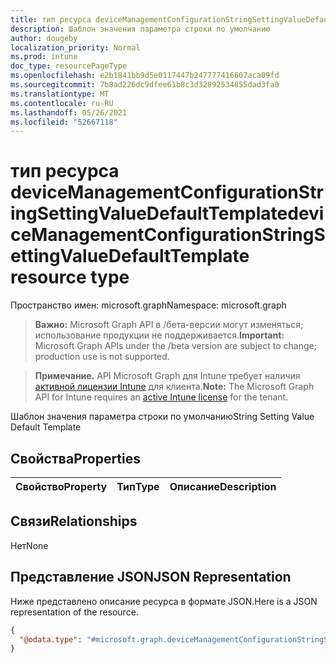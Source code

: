 ```yaml
---
title: тип ресурса deviceManagementConfigurationStringSettingValueDefaultTemplate
description: Шаблон значения параметра строки по умолчанию
author: dougeby
localization_priority: Normal
ms.prod: intune
doc_type: resourcePageType
ms.openlocfilehash: e2b1841bb9d5e0117447b247777416607aca09fd
ms.sourcegitcommit: 7b8ad226dc9dfee61b8c3d32892534855dad3fa0
ms.translationtype: MT
ms.contentlocale: ru-RU
ms.lasthandoff: 05/26/2021
ms.locfileid: "52667118"
---
```

# <a name="devicemanagementconfigurationstringsettingvaluedefaulttemplate-resource-type"></a><span data-ttu-id="56469-103">тип ресурса deviceManagementConfigurationStringSettingValueDefaultTemplate</span><span class="sxs-lookup"><span data-stu-id="56469-103">deviceManagementConfigurationStringSettingValueDefaultTemplate resource type</span></span>

<span data-ttu-id="56469-104">Пространство имен: microsoft.graph</span><span class="sxs-lookup"><span data-stu-id="56469-104">Namespace: microsoft.graph</span></span>

> <span data-ttu-id="56469-105">**Важно:** Microsoft Graph API в /бета-версии могут изменяться; использование продукции не поддерживается.</span><span class="sxs-lookup"><span data-stu-id="56469-105">**Important:** Microsoft Graph APIs under the /beta version are subject to change; production use is not supported.</span></span>

> <span data-ttu-id="56469-106">**Примечание.** API Microsoft Graph для Intune требует наличия [активной лицензии Intune](https://go.microsoft.com/fwlink/?linkid=839381) для клиента.</span><span class="sxs-lookup"><span data-stu-id="56469-106">**Note:** The Microsoft Graph API for Intune requires an [active Intune license](https://go.microsoft.com/fwlink/?linkid=839381) for the tenant.</span></span>

<span data-ttu-id="56469-107">Шаблон значения параметра строки по умолчанию</span><span class="sxs-lookup"><span data-stu-id="56469-107">String Setting Value Default Template</span></span>

## <a name="properties"></a><span data-ttu-id="56469-108">Свойства</span><span class="sxs-lookup"><span data-stu-id="56469-108">Properties</span></span>
|<span data-ttu-id="56469-109">Свойство</span><span class="sxs-lookup"><span data-stu-id="56469-109">Property</span></span>|<span data-ttu-id="56469-110">Тип</span><span class="sxs-lookup"><span data-stu-id="56469-110">Type</span></span>|<span data-ttu-id="56469-111">Описание</span><span class="sxs-lookup"><span data-stu-id="56469-111">Description</span></span>|
|:---|:---|:---|

## <a name="relationships"></a><span data-ttu-id="56469-112">Связи</span><span class="sxs-lookup"><span data-stu-id="56469-112">Relationships</span></span>
<span data-ttu-id="56469-113">Нет</span><span class="sxs-lookup"><span data-stu-id="56469-113">None</span></span>

## <a name="json-representation"></a><span data-ttu-id="56469-114">Представление JSON</span><span class="sxs-lookup"><span data-stu-id="56469-114">JSON Representation</span></span>
<span data-ttu-id="56469-115">Ниже представлено описание ресурса в формате JSON.</span><span class="sxs-lookup"><span data-stu-id="56469-115">Here is a JSON representation of the resource.</span></span>
<!-- {
  "blockType": "resource",
  "@odata.type": "microsoft.graph.deviceManagementConfigurationStringSettingValueDefaultTemplate"
}
-->
``` json
{
  "@odata.type": "#microsoft.graph.deviceManagementConfigurationStringSettingValueDefaultTemplate"
}
```




